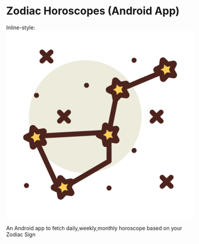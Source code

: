 # Zodiac Horoscopes (Android App)
Inline-style:
![App Logo](https://github.com/Fewrie/Zodiac-Horoscopes/blob/master/images/constellation.png "Icon")

An Android app to fetch daily,weekly,monthly horoscope based on your Zodiac Sign
